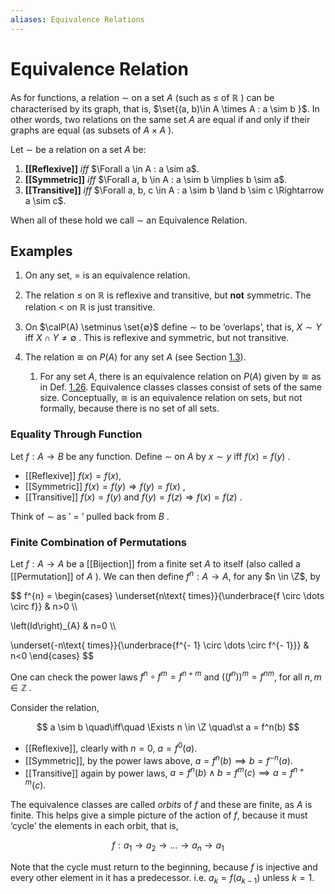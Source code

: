 ```yaml
---
aliases: Equivalence Relations
---
```


# Equivalence Relation

As for functions, a relation $\sim$ on a set $A$ (such as $\leq$ of $ℝ$ ) can be characterised by its graph, that is, $\set{(a, b)\in A \times A : a \sim b }$. In other words, two relations on the same set $A$ are equal if and only if their graphs are equal (as subsets of $A \times A$ ).

Let $\sim$ be a relation on a set $A$ be:

1. **[[Reflexive]]** *iff* $\Forall a \in A : a \sim a$.
2. **[[Symmetric]]** *iff* $\Forall a, b \in A : a \sim b \implies b \sim a$.
3. **[[Transitive]]** *iff* $\Forall a, b, c \in A : a \sim b \land b \sim c \Rightarrow a \sim c$.

When all of these hold we call $\sim$ an Equivalence Relation.

## Examples

1. On any set, $=$ is an equivalence relation.

2. The relation $\leq$ on $ℝ$ is reflexive and transitive, but **not** symmetric. The relation $<$ on $ℝ$ is just transitive.

3. On $\calP(A) \setminus \set{∅}$ define $\sim$ to be ’overlaps’, that is, $X \sim Y$ iff $X \cap Y \neq ∅$ . This is reflexive and symmetric, but not transitive.

4. The relation $\cong$ on $P (A)$ for any set $A$ (see Section [1.3](#x5-70001.3)).
	1. For any set $A$, there is an equivalence relation on $P (A)$ given by $\cong$ as in Def. [1.26](#x5-7004r26). Equivalence classes classes consist of sets of the same size. Conceptually, $\cong$ is an equivalence relation on sets, but not formally, because there is no set of all sets.

### Equality Through Function

Let $f : A \rightarrow B$ be any function. Define $\sim$ on $A$ by $x \sim y$ iff $f (x) = f (y)$ .

- [[Reflexive]] $f (x) = f (x)$,
- [[Symmetric]] $f (x) = f (y) \Rightarrow f (y) = f (x)$ ,
- [[Transitive]] $f (x) = f (y)$ and $f (y) = f (z) \Rightarrow f (x) = f (z)$ .

Think of $\sim$ as ’ $=$ ’ pulled back from $B$ .

### Finite Combination of Permutations

Let $f : A \to A$ be a [[Bijection]] from a finite set $A$ to itself (also called a [[Permutation]] of $A$ ). We can then define $f^n : A \to A$, for any $n \in \Z$, by

$$
f^{n} = \begin{cases}
\underset{n\text{ times}}{\underbrace{f \circ \dots  \circ f}} & n>0
\\\\

\left(Id\right)_{A} & n=0
\\\\

\underset{-n\text{ times}}{\underbrace{f^{- 1} \circ \dots  \circ f^{- 1}}} & n<0
\end{cases}
$$

One can check the power laws $f^{n} \circ f^{m} = f^{n + m}$ and $\left((f^{n})\right)^{m} = f^{n m}$, for all $n, m \in ℤ$ .

Consider the relation,

$$
a \sim b \quad\iff\quad \Exists n \in \Z \quad\st a = f^n(b)
$$

- [[Reflexive]], clearly with $n = 0$, $a=f^{0}(a)$.
- [[Symmetric]], by the power laws above, $a = f^n(b) \implies b = f^{-n}(a)$.
- [[Transitive]] again by power laws, $a = f^n(b) \land b = f^{m}(c) \implies a = f^{n + m}(c)$.

The equivalence classes are called *orbits* of $f$ and these are finite, as $A$ is finite. This helps give a simple picture of the action of $f$, because it must ‘cycle’ the elements in each orbit, that is,

$$
f: a_1 \rightarrow a_2 \rightarrow \dots \rightarrow  a_n \rightarrow a_1
$$

Note that the cycle must return to the beginning, because $f$ is injective and every other element in it has a predecessor. i.e. $a_{k} = f (a_{k - 1})$ unless $k = 1$.